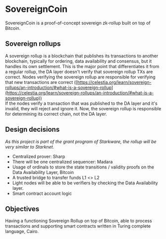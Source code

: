 # SovereignCoin

SovereignCoin is a proof-of-concept sovereign zk-rollup built on top of Bitcoin.

## Sovereign rollups

A sovereign rollup is a blockchain that publishes its transactions to another blockchain, typically for ordering, data availability and consensus, but it handles its own settlement. This is the major point that differentiates it from a regular rollup, the DA layer doesn't verify that sovereign rollup TXs are correct. Nodes verifying the sovereign rollup are responsible for verifying that new transactions are correct ([https://celestia.org/learn/sovereign-rollups/an-introduction/#what-is-a-sovereign-rollup](https://celestia.org/learn/sovereign-rollups/an-introduction/#what-is-a-sovereign-rollup))  
If the nodes verify a transaction that was published to the DA layer and it's invalid, they will reject and ignore it. Now, the sovereign rollup is responsible for determining its correct chain, not the DA layer.

## Design decisions

_As this project is part of the grant program of Starkware, the rollup will be very similar to Starknet._

- Centralized prover: Sharp
- There will be one centralized sequencer: Madara
- Usage of ordinals to store the state transitions / validity proofs on the Data Availability Layer, Bitcoin
- A trusted bridge to transfer funds L1 <> L2
- Light nodes will be able to be verifiers by checking the Data Availability layer.
- Smart contract account logic

## Objectives

Having a functioning Sovereign Rollup on top of Bitcoin, able to process transactions and supporting smart contracts written in Turing complete language, Cairo.
